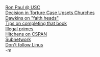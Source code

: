 <a href="http://media.www.dailytrojan.com/media/storage/paper679/news/2007/09/13/News/2008-Candidate.Ron.Paul.Speaks.At.Usc-2966488-page2.shtml">Ron Paul @ USC</a><br/>
<a href="http://hosted.ap.org/dynamic/stories/W/WOMAN_TORTURED?SITE=TNJAC">Decision in Torture Case Upsets Churches</a><br/>
<a href="http://www.timesonline.co.uk/tol/comment/columnists/guest_contributors/article1779771.ece?">Dawkins on "faith heads"</a><br/>
<a href="http://www.dumblittleman.com/2007/09/complete-your-first-book-with-these-9.html">Tips on completing that book</a><br/>
<a href="http://en.wikipedia.org/wiki/Illegal_prime">Illegal primes</a><br/>
<a href="http://video.google.com/videosearch?q=Christopher+Hitchens+CSPAN">Hitchens on CSPAN</a><br/>
<a href="http://en.wikipedia.org/wiki/Subnetwork">Subnetwork</a><br/>
<a href="http://www.pcworld.idg.com.au/index.php/id;211669437">Don't follow Linus</a><br/>
-m